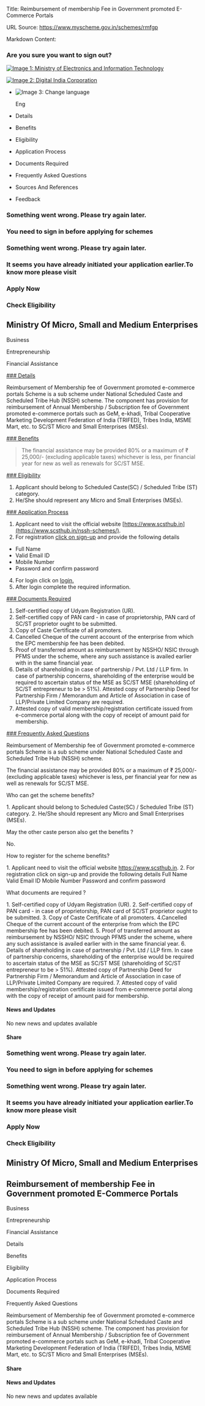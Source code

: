 Title: Reimbursement of membership Fee in Government promoted E-Commerce Portals

URL Source: https://www.myscheme.gov.in/schemes/rmfgp

Markdown Content:
### Are you sure you want to sign out?

[![Image 1: Ministry of Electronics and Information Technology](https://cdn.myscheme.in/images/logos/emblem-black.svg)](https://www.myscheme.gov.in/)

[![Image 2: Digital India Corporation](https://cdn.myscheme.in/images/logos/digital-india-black.svg)](https://www.digitalindia.gov.in/)

*   ![Image 3: Change language](blob:https://www.myscheme.gov.in/b9a31d3949b1882a09ed2f8508d538f3)
    
    Eng
    

*   Details
*   Benefits
*   Eligibility
*   Application Process
*   Documents Required
*   Frequently Asked Questions
*   Sources And References
*   Feedback

### Something went wrong. Please try again later.

### 

### You need to sign in before applying for schemes

### Something went wrong. Please try again later.

### It seems you have already initiated your application earlier.To know more please visit

### Apply Now

### Check Eligibility

Ministry Of Micro, Small and Medium Enterprises
-----------------------------------------------

Business

Entrepreneurship

Financial Assistance

[### Details](https://www.myscheme.gov.in/schemes/rmfgp#details)

Reimbursement of Membership fee of Government promoted e-commerce portals Scheme is a sub scheme under National Scheduled Caste and Scheduled Tribe Hub (NSSH) scheme. The component has provision for reimbursement of Annual Membership / Subscription fee of Government promoted e-commerce portals such as GeM, e-khadi, Tribal Cooperative Marketing Development Federation of India (TRIFED), Tribes India, MSME Mart, etc. to SC/ST Micro and Small Enterprises (MSEs).

[### Benefits](https://www.myscheme.gov.in/schemes/rmfgp#benefits)

> The financial assistance may be provided 80% or a maximum of ₹ 25,000/- (excluding applicable taxes) whichever is less, per financial year for new as well as renewals for SC/ST MSE.

[### Eligibility](https://www.myscheme.gov.in/schemes/rmfgp#eligibility)

1.  Applicant should belong to Scheduled Caste(SC) / Scheduled Tribe (ST) category.
2.  He/She should represent any Micro and Small Enterprises (MSEs).

[### Application Process](https://www.myscheme.gov.in/schemes/rmfgp#application-process)

1.  Applicant need to visit the official website [https://www.scsthub.in](https://www.scsthub.in/nssh-schemes/).
2.  For registration [click on sign-up](https://scsthub.in/nssh-schemes/home/userRegistration) and provide the following details

*   Full Name
*   Valid Email ID
*   Mobile Number
*   Password and confirm password

4.  For login click on [login.](https://scsthub.in/nssh-schemes/)﻿
5.  After login complete the required information.

[### Documents Required](https://www.myscheme.gov.in/schemes/rmfgp#documents-required)

1.  Self-certified copy of Udyam Registration (UR).
2.  Self-certified copy of PAN card - in case of proprietorship, PAN card of SC/ST proprietor ought to be submitted.
3.  Copy of Caste Certificate of all promoters.
4.  Cancelled Cheque of the current account of the enterprise from which the EPC membership fee has been debited.
5.  Proof of transferred amount as reimbursement by NSSHO/ NSIC through PFMS under the scheme, where any such assistance is availed earlier with in the same financial year.
6.  Details of shareholding in case of partnership / Pvt. Ltd / LLP firm. In case of partnership concerns, shareholding of the enterprise would be required to ascertain status of the MSE as SC/ST MSE (shareholding of SC/ST entrepreneur to be > 51%). Attested copy of Partnership Deed for Partnership Firm / Memorandum and Article of Association in case of LLP/Private Limited Company are required.
7.  Attested copy of valid membership/registration certificate issued from e-commerce portal along with the copy of receipt of amount paid for membership.

[### Frequently Asked Questions](https://www.myscheme.gov.in/schemes/rmfgp#faqs)

Reimbursement of Membership fee of Government promoted e-commerce portals Scheme is a sub scheme under National Scheduled Caste and Scheduled Tribe Hub (NSSH) scheme.

The financial assistance may be provided 80% or a maximum of ₹ 25,000/- (excluding applicable taxes) whichever is less, per financial year for new as well as renewals for SC/ST MSE.

Who can get the scheme benefits?

1\. Applicant should belong to Scheduled Caste(SC) / Scheduled Tribe (ST) category. 2. He/She should represent any Micro and Small Enterprises (MSEs).

May the other caste person also get the benefits ?

No.

How to register for the scheme benefits?

1\. Applicant need to visit the official website https://www.scsthub.in. 2. For registration click on sign-up and provide the following details Full Name Valid Email ID Mobile Number Password and confirm password

What documents are required ?

1\. Self-certified copy of Udyam Registration (UR). 2. Self-certified copy of PAN card - in case of proprietorship, PAN card of SC/ST proprietor ought to be submitted. 3. Copy of Caste Certificate of all promoters. 4.Cancelled Cheque of the current account of the enterprise from which the EPC membership fee has been debited. 5. Proof of transferred amount as reimbursement by NSSHO/ NSIC through PFMS under the scheme, where any such assistance is availed earlier with in the same financial year. 6. Details of shareholding in case of partnership / Pvt. Ltd / LLP firm. In case of partnership concerns, shareholding of the enterprise would be required to ascertain status of the MSE as SC/ST MSE (shareholding of SC/ST entrepreneur to be > 51%). Attested copy of Partnership Deed for Partnership Firm / Memorandum and Article of Association in case of LLP/Private Limited Company are required. 7. Attested copy of valid membership/registration certificate issued from e-commerce portal along with the copy of receipt of amount paid for membership.

#### News and Updates

No new news and updates available

#### Share

### Something went wrong. Please try again later.

### 

### You need to sign in before applying for schemes

### Something went wrong. Please try again later.

### It seems you have already initiated your application earlier.To know more please visit

### Apply Now

### Check Eligibility

Ministry Of Micro, Small and Medium Enterprises
-----------------------------------------------

Reimbursement of membership Fee in Government promoted E-Commerce Portals
-------------------------------------------------------------------------

Business

Entrepreneurship

Financial Assistance

Details

Benefits

Eligibility

Application Process

Documents Required

Frequently Asked Questions

Reimbursement of Membership fee of Government promoted e-commerce portals Scheme is a sub scheme under National Scheduled Caste and Scheduled Tribe Hub (NSSH) scheme. The component has provision for reimbursement of Annual Membership / Subscription fee of Government promoted e-commerce portals such as GeM, e-khadi, Tribal Cooperative Marketing Development Federation of India (TRIFED), Tribes India, MSME Mart, etc. to SC/ST Micro and Small Enterprises (MSEs).

#### Share

#### News and Updates

No new news and updates available
